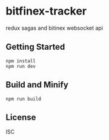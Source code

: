 # bitfinex-tracker

redux sagas and bitinex websocket api

## Getting Started

```shell
npm install
npm run dev
```

## Build and Minify

```shell
npm run build
```

## License

ISC
